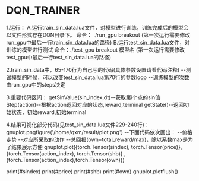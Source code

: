 # DQN_TRAINER

1.运行：
A.运行train_sin_data.lua文件，对模型进行训练，训练完成后的模型会以文件形式存在DQN目录下。
命令： ./run_gpu breakout (第一次运行需要修改run_gpu中最后一行train_sin_data.lua的路径)
B.运行test_sin_data.lua文件，对训练的模型进行测试
命令：./test_gpu breakout 模型名 (第一次运行需要修改test_gpu中最后一行test_sin_data.lua的路径)

2.train_sin_data中，65-170行为自己写的代码(具体参数设置请看代码注释)
--测试模型的时候，可以改变test_sin_data.lua第70行的参数loop
--训练模型的次数由run_gpu中的steps决定

3.重要代码区间：
getSinValue(sin_index,dt)--获取第i个点的sin值
Step(action)--根据action返回对应的状态,reward,terminal
getState()--返回初始状态，初始reward,初始terminal

4.结果可视化部分代码(见test_sin_data.lua文件229-240行)：
gnuplot.pngfigure('/home/qxm/result/plot.png')
--下面代码依次画出：
--价格走势
--对应所采取的动作
--总回报(own=total_reward/max)，除以系数max是为了结果展示方便
gnuplot.plot({torch.Tensor(sindex), torch.Tensor(price)},{torch.Tensor(action_index), torch.Tensor(shb)} , {torch.Tensor(action_index),torch.Tensor(own)})

print(#sindex)
print(#price)
print(#shb)
print(#own)
gnuplot.plotflush()
